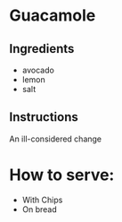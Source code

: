 # Guacamole
## Ingredients 
* avocado
* lemon
* salt
## Instructions
An ill-considered change
# How to serve:
* With Chips
* On bread
